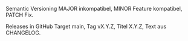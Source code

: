 Semantic Versioning
MAJOR inkompatibel, MINOR Feature kompatibel, PATCH Fix.

Releases in GitHub
Target main, Tag vX.Y.Z, Titel X.Y.Z, Text aus CHANGELOG.
